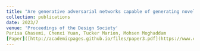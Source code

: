 ```yaml
---
title: "Are generative adversarial networks capable of generating novel and diverse design concepts? An experimental analysis of performance"
collection: publications
date: 2023/7
venue: 'Proceedings of the Design Society'
Parisa Ghasemi, Chenxi Yuan, Tucker Marion, Mohsen Moghaddam
[Paper]([http://academicpages.github.io/files/paper3.pdf](https://www.cambridge.org/core/journals/proceedings-of-the-design-society/article/are-generative-adversarial-networks-capable-of-generating-novel-and-diverse-design-concepts-an-experimental-analysis-of-performance/05D912C74658C40E78C66D2304103C7E)https://www.cambridge.org/core/journals/proceedings-of-the-design-society/article/are-generative-adversarial-networks-capable-of-generating-novel-and-diverse-design-concepts-an-experimental-analysis-of-performance/05D912C74658C40E78C66D2304103C7E)
---
```

